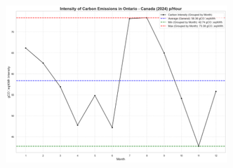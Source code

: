 ![image alt](https://github.com/montMateus/Ontario_Carbon_Emissions-2024/blob/master/chart.png?raw=true)
